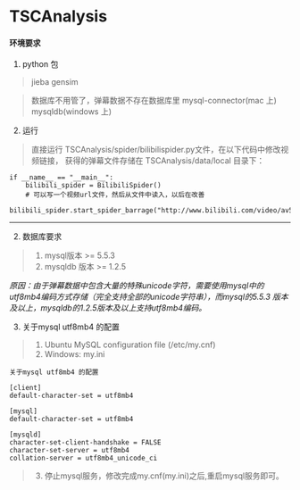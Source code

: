 # TSCAnalysis

#### 环境要求
1. python 包
> jieba gensim


> 数据库不用管了，弹幕数据不存在数据库里
> mysql-connector(mac 上) mysqldb(windows 上)


2. 运行
> 直接运行 TSCAnalysis/spider/bilibilispider.py文件，在以下代码中修改视频链接，
获得的弹幕文件存储在 TSCAnalysis/data/local 目录下：
```
if __name__ == "__main__":
    bilibili_spider = BilibiliSpider()
    # 可以写一个视频url文件，然后从文件中读入，以后在改善
    bilibili_spider.start_spider_barrage("http://www.bilibili.com/video/av5384127/")
```
---

2. 数据库要求
> 1. mysql版本 >= 5.5.3
> 2. mysqldb 版本 >= 1.2.5

*原因：由于弹幕数据中包含大量的特殊unicode字符，需要使用mysql中的utf8mb4编码方式存储（完全支持全部的unicode字符串），而mysql的5.5.3 版本及以上，mysqldb的1.2.5版本及以上支持utf8mb4编码。*

3. 关于mysql utf8mb4 的配置
> 1. Ubuntu MySQL configuration file (/etc/my.cnf)
> 2.  Windows: my.ini

    关于mysql utf8mb4 的配置
    
    [client]
    default-character-set = utf8mb4

    [mysql]
    default-character-set = utf8mb4

    [mysqld]
    character-set-client-handshake = FALSE
    character-set-server = utf8mb4
    collation-server = utf8mb4_unicode_ci
    
> 3. 停止mysql服务，修改完成my.cnf(my.ini)之后,重启mysql服务即可。





